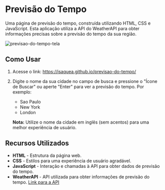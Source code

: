 # Previsão do Tempo

Uma página de previsão do tempo, construída utilizando HTML, CSS e JavaScript. Esta aplicação utiliza a API do WeatherAPI para obter informações precisas sobre a previsão do tempo da sua região.

![previsao-do-tempo-tela](https://github.com/IsaqueA/previsao-do-tempo/assets/62123235/d5890cd0-7bac-4dcf-9271-3d272540fc7c)

## Como Usar

1. Acesse o link: https://isaquea.github.io/previsao-do-tempo/

4. Digite o nome da sua cidade no campo de busca e pressione o "Ícone de Buscar" ou aperte "Enter" para ver a previsão do tempo. Por exemplo:
   - Sao Paulo
   - New York
   - London

   **Nota:** Utilize o nome da cidade em inglês (sem acentos) para uma melhor experiência de usuário.

## Recursos Utilizados

- **HTML** - Estrutura da página web.
- **CSS** - Estilos para uma experiência de usuário agradável.
- **JavaScript** - Interação e chamadas à API para obter dados de previsão do tempo.
- **WeatherAPI** - API utilizada para obter informações de previsão do tempo. [Link para a API](https://www.weatherapi.com/)
